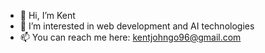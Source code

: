 - 👋 Hi, I’m Kent
- 👀 I’m interested in web development and AI technologies
- 📫 You can reach me here: kentjohngo96@gmail.com

<!---
mrcoffeex/mrcoffeex is a ✨ special ✨ repository because its `README.md` (this file) appears on your GitHub profile.
You can click the Preview link to take a look at your changes.
--->
